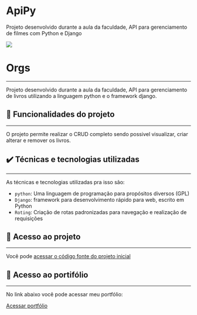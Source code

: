 # ApiPy
 Projeto desenvolvido durante a aula da faculdade, API para gerenciamento de filmes com Python e Django 


![](https://img.shields.io/github/license/alura-cursos/android-com-kotlin-personalizando-ui)

# Orgs
<hr>

Projeto desenvolvido durante a aula da faculdade, API para gerenciamento  de livros utilizando a linguagem python e o framework django.

## 🔨 Funcionalidades do projeto
<hr>

O projeto permite realizar o CRUD completo sendo possivel visualizar, criar alterar e remover os livros.

## ✔️ Técnicas e tecnologias utilizadas
<hr>

As técnicas e tecnologias utilizadas pra isso são:

- `python`: Uma linguagem de programação para propósitos diversos (GPL) 
- `Django`:  framework para desenvolvimento rápido para web, escrito em Python
- `Roting`: Criação de rotas padronizadas para navegação e realização de requisições


## 📁 Acesso ao projeto
<hr>

Você pode [acessar o código fonte do projeto inicial](https://github.com/Joseulisses065/api-py)

## 📁 Acesso ao portifólio
<hr>
No link abaixo você pode acessar meu portfólio:

[Acessar portfólio](https://portifolio-silk-chi.vercel.app/curriculo.html)
